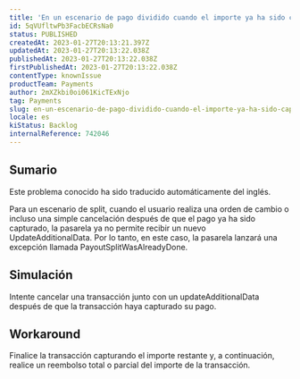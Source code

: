 ```yaml
---
title: 'En un escenario de pago dividido cuando el importe ya ha sido capturado, la pasarela ya no permite una solicitud de cancelación.'
id: 5qVUfltwPb3FacbECRsNa0
status: PUBLISHED
createdAt: 2023-01-27T20:13:21.397Z
updatedAt: 2023-01-27T20:13:22.038Z
publishedAt: 2023-01-27T20:13:22.038Z
firstPublishedAt: 2023-01-27T20:13:22.038Z
contentType: knownIssue
productTeam: Payments
author: 2mXZkbi0oi061KicTExNjo
tag: Payments
slug: en-un-escenario-de-pago-dividido-cuando-el-importe-ya-ha-sido-capturado-la-pasarela-ya-no-permite-una-solicitud-de-cancelacion
locale: es
kiStatus: Backlog
internalReference: 742046
---
```


## Sumario

<div class="alert alert-info">
  <p>Este problema conocido ha sido traducido automáticamente del inglés.</p>
</div>


Para un escenario de split, cuando el usuario realiza una orden de cambio o incluso una simple cancelación después de que el pago ya ha sido capturado, la pasarela ya no permite recibir un nuevo UpdateAdditionalData.
Por lo tanto, en este caso, la pasarela lanzará una excepción llamada PayoutSplitWasAlreadyDone.


##

## Simulación


Intente cancelar una transacción junto con un updateAdditionalData después de que la transacción haya capturado su pago.



## Workaround


Finalice la transacción capturando el importe restante y, a continuación, realice un reembolso total o parcial del importe de la transacción.





